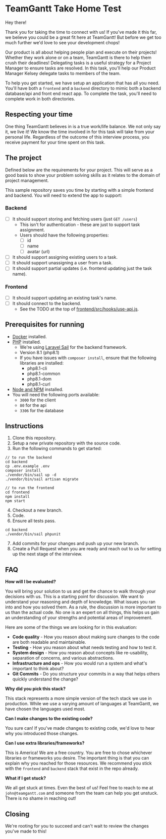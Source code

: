 # TeamGantt Take Home Test

Hey there!

Thank you for taking the time to connect with us! If you've made it this far, we believe you could be a great fit here at TeamGantt! But before we get too much further we'd love to see your development chops!

Our product is all about helping people plan and execute on their projects! Whether they work alone or on a team, TeamGantt is there to help them crush their deadlines! Delegating tasks is a useful strategy for a Project Manager to ensure tasks are resolved. In this task, you'll help our Product Manager Kelsey delegate tasks to members of the team.

To help you get started, we have setup an application that has all you need. You'll have both a `frontend` and a `backend` directory to mimic both a backend database/api and front end react app. To complete the task, you'll need to complete work in both directories.

## Respecting your time

One thing TeamGantt believes in is a true work/life balance. We not only say it, we live it! We know the time involved in for this task will take from your personal life. Regardless of the outcome of this interview process, you receive payment for your time spent on this task.

## The project

Defined below are the requirements for your project. This will serve as a good basis to show your problem solving skills as it relates to the domain of project management.

This sample repository saves you time by starting with a simple frontend and backend. You will need to extend the app to support:

### Backend

- [ ] It should support storing and fetching users (just `GET /users`)
  - This isn't for authentication - these are just to support task assignment.
  - Users should have the following properties:
    - [ ] id
    - [ ] name
    - [ ] avatar (url)
- [ ] It should support assigning existing users to a task.
- [ ] It should support unassigning a user from a task.
- [ ] It should support partial updates (i.e. frontend updating just the task name).

### Frontend

- [ ] It should support updating an existing task's name.
- [ ] It should connect to the backend.
  - See the TODO at the top of [frontend/src/hooks/use-api.js](frontend/src/hooks/use-api.js).

## Prerequisites for running

- [Docker](https://docs.docker.com/get-docker/) installed.
- [PHP](https://www.php.net/manual/en/install.php) installed.
  - We're using [Laravel Sail](https://laravel.com/docs/9.x/sail) for the backend framework.
  - Version 8.1 (php8.1)
  - If you have issues with `composer install`, ensure that the following libraries are installed:
    - php8.1-cli
    - php8.1-common
    - php8.1-dom
    - php8.1-curl
- [Node and NPM](https://nodejs.org/en/download/) installed.
- You will need the following ports available:
  - `3000` for the client
  - `80` for the api
  - `3306` for the database

## Instructions

1. Clone this repository.
2. Setup a new private repository with the source code.
3. Run the following commands to get started:

```
// to run the backend
cd backend
cp .env.example .env
composer install
./vendor/bin/sail up -d
./vendor/bin/sail artisan migrate

// to run the frontend
cd frontend
npm install
npm start
```

4. Checkout a new branch.
5. Code.
6. Ensure all tests pass.

```
cd backend
./vendor/bin/sail phpunit
```

7. Add commits for your changes and push up your new branch.
8. Create a Pull Request when you are ready and reach out to us for setting up the next stage of the interview.

## FAQ

**How will I be evaluated?**

You will bring your solution to us and get the chance to walk through your decisions with us. This is a starting point for discussion. We want to understand your reasoning and depth of knowledge. What issues you ran into and how you solved them. As a rule, the discussion is more important to us than the actual code. No one is an expert on all things, this helps us gain an understanding of your strengths and potential areas of improvement.

Here are some of the things we are looking for in this evaluation:

- **Code quality** - How you reason about making sure changes to the code are both readable and maintainable.
- **Testing** - How you reason about what needs testing and how to test it.
- **System design** - How you reason about concepts like re-usability, separation of concerns, and various abstractions.
- **Infrastructure and ops** - How you would run a system and what's important to think about?
- **Git Commits** - Do you structure your commits in a way that helps others quickly understand the change?

**Why did you pick this stack?**

This stack represents a more simple version of the tech stack we use in production. While we use a varying amount of languages at TeamGantt, we have chosen the languages used most.

**Can I make changes to the existing code?**

You sure can! If you've made changes to existing code, we'd love to hear why you introduced those changes.

**Can I use extra libraries/frameworks?**

This is America! We are a free country. You are free to chose whichever libraries or frameworks you desire. The important thing is that you can explain why you reached for those resources. We recommend you stick with the `frontend` and `backend` stack that exist in the repo already.

**What if I get stuck?**

We all get stuck at times. Even the best of us! Feel free to reach to me at `john@teamgantt.com` and someone from the team can help you get unstuck. There is no shame in reaching out!

## Closing

We're rooting for you to succeed and can't wait to review the changes you've made to this!
